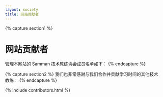 ```yaml
---
layout: society
title: 网站贡献者
---
```

{% capture section1 %}
# 网站贡献者

管理本网站的 Samman 技术教练协会成员名单如下：
{% endcapture %}

{% capture section2 %}
我们也非常感谢与我们合作并贡献学习时间的其他技术教练：
{% endcapture %}

{% include contributors.html %}